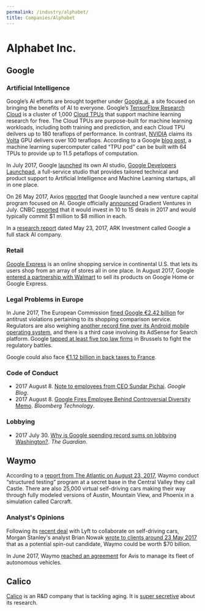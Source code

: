 ```yaml
---
permalink: /industry/alphabet/
title: Companies/Alphabet
---
```

# Alphabet Inc.

## Google

### Artificial Intelligence

Google’s AI efforts are brought together under [Google.ai](https://google.ai/), a site focused on bringing the benefits of AI to everyone. Google’s [TensorFlow Research Cloud](https://www.tensorflow.org/tfrc/) is a cluster of 1,000 [Cloud TPUs](https://cloud.google.com/tpu/) that support machine learning research for free. The Cloud TPUs are purpose-built for machine learning workloads, including both training and prediction, and each Cloud TPU deilvers up to 180 teraflops of performance. In contrast, [NVIDIA](http://realai.org/industry/nvidia/) claims its [Volta](https://www.nvidia.com/en-us/data-center/volta-gpu-architecture/) GPU delivers over 100 teraflops. According to a Google [blog post](https://www.blog.google/topics/google-cloud/google-cloud-offer-tpus-machine-learning/), a machine learning supercomputer called “TPU pod” can be built with 64 TPUs to provide up to 11.5 petaflops of computation.

In July 2017, Google [launched](https://techcrunch.com/2017/07/26/ai-studio/) its own AI studio, [Google Developers Launchpad](https://developers.google.com/startups/studio/), a full-service studio that provides tailored technical and product support to Artificial Intelligence and Machine Learning startups, all in one place.

On 26 May 2017, Axios [reported](https://www.axios.com/exclusive-google-launches-ai-investment-arm-2423046588.html) that Google launched a new venture capital program focused on AI. Google officially [announced](https://www.blog.google/topics/machine-learning/introducing-gradient-ventures/) Gradient Ventures in July. CNBC [reported](http://www.cnbc.com/2017/07/10/google-launches-gradient-ventures-to-invest-in-a-i-start-ups.html) that it would invest in 10 to 15 deals in 2017 and would typically commit $1 million to $8 million in each.

In a [research report](https://ark-invest.com/research/googles-ai) dated May 23, 2017, ARK Investment called Google a full stack AI company.

### Retail

[Google Express](https://express.google.com/) is an online shopping service in continental U.S. that lets its users shop from an array of stores all in one place. In August 2017, Google [entered a partnership with Walmart](https://www.blog.google/products/assistant/shop-walmart-and-more-your-favorite-stores-faster/) to sell its products on Google Home or Google Express.

### Legal Problems in Europe

In June 2017, The European Commission [fined Google €2.42 billion](http://europa.eu/rapid/press-release_IP-17-1784_en.htm) for antitrust violations pertaining to its shopping comparison service. Regulators are also weighing [another record fine over its Android mobile operating system](http://www.reuters.com/article/us-eu-google-antitrust-exclusive-idUSKBN19Q1RU), and there is a third case involving its AdSense for Search platform. Google [tapped at least five top law firms](http://www.cnbc.com/2017/07/10/googles-eu-fine-top-law-firms-hired-to-fight-fine-sources.html) in Brussels to fight the regulatory battles.

Google could also face [€1.12 billion in back taxes to France](https://www.bloomberg.com/news/articles/2017-07-11/google-faces-1-3-billion-french-ruling-amid-rising-tax-populism).

### Code of Conduct 

* 2017 August 8. [Note to employees from CEO Sundar Pichai](https://www.blog.google/topics/diversity/note-employees-ceo-sundar-pichai/). *Google Blog*.
* 2017 August 8. [Google Fires Employee Behind Controversial Diversity Memo](https://www.bloomberg.com/news/articles/2017-08-08/google-fires-employee-behind-controversial-diversity-memo). *Bloomberg Technology*.

### Lobbying

* 2017 July 30. [Why is Google spending record sums on lobbying Washington?](https://www.theguardian.com/technology/2017/jul/30/google-silicon-valley-corporate-lobbying-washington-dc-politics). *The Guardian*.

## Waymo

According to a [report from The Atlantic on August 23, 2017](https://www.theatlantic.com/technology/archive/2017/08/inside-waymos-secret-testing-and-simulation-facilities/537648/), Waymo conduct “structured testing” program at a secret base in the Central Valley they call Castle. There are also 25,000 virtual self-driving cars making their way through fully modeled versions of Austin, Mountain View, and Phoenix in a simulation called Carcraft.

### Analyst's Opinions

Following its [recent deal](https://www.nytimes.com/2017/05/14/technology/lyft-waymo-self-driving-cars.html) with Lyft to collaborate on self-driving cars, Morgan Stanley's analyst Brian Nowak [wrote to clients around 23 May 2017](http://www.cnbc.com/2017/05/23/alphabets-self-driving-waymo-unit-could-be-worth-70-billion-more-than-gm-morgan-stanley-says.html) that as a potential spin-out candidate, Waymo could be worth $70 billion.

In June 2017, Waymo [reached an agreement](https://www.bloomberg.com/news/articles/2017-06-26/alphabet-inks-deal-for-avis-to-manage-self-driving-car-fleet) for Avis to manage its fleet of autonomous vehicles.

## Calico

[Calico](https://www.calicolabs.com/) is an R&D company that is tackling aging. It is [super secretive](https://www.vox.com/science-and-health/2017/4/27/15409672/google-calico-secretive-aging-mortality-research) about its research.
